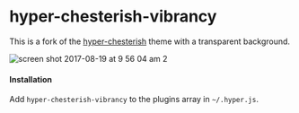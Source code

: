 # hyper-chesterish-vibrancy

This is a fork of the [hyper-chesterish](https://github.com/henrikdahl/hyper-chesterish) theme with a transparent background.

![screen shot 2017-08-19 at 9 56 04 am 2](https://user-images.githubusercontent.com/1857993/29487787-b2dc0412-84c4-11e7-958f-14543a04ac39.png)

#### Installation

Add `hyper-chesterish-vibrancy` to the plugins array in `~/.hyper.js`.
